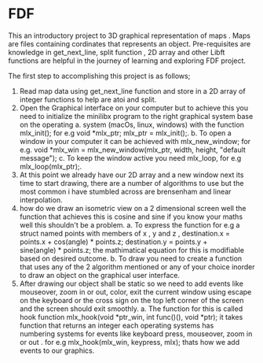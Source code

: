 # FDF
This an introductory project to 3D graphical representation of maps . Maps are files containing cordinates that represents an object. Pre-requisites are knowledge in get_next_line, split function , 2D array and other Libft functions are helpful in the journey of learning and exploring FDF project.

The first step to accomplishing this project is as follows;

1. Read map data using get_next_line function and store in a 2D array of integer functions to help are atoi and split.
2. Open the Graphical interface on your computer but to achieve this you need to initialize the minilibx program to the right graphical system base on the operating
   a. system (macOs, linux, windows) with the function mlx_init(); for e.g void *mlx_ptr; mlx_ptr = mlx_init();.
   b. To open a window in your computer it can be achieved with mlx_new_window; for e.g. void *mlx_win = mlx_new_window(mlx_ptr, width, height, "default message");
   c. To keep the window active you need mlx_loop, for e.g mlx_loop(mlx_ptr);.
3. At this point we already have our 2D array and a new window next its time to start drawing, there are a number of algorithms to use but the most common i have stumbled across are brensenham and linear interpolation.
4. how do we draw an isometric view on a 2 dimensional screen well the function that achieves this is cosine and sine if you know your maths well this shouldn't be a problem.
   a. To express the function for e.g a struct named points with members of x , y and z , destination.x = points.x + cos(angle) * points.z; destination.y = points.y +       
      sine(angle) * points.z; the mathimatical equation for this is modifiable based on desired outcome.
   b. To draw you need to create a function that uses any of the 2 algorithm mentioned or any of your choice inorder to draw an object on the graphical user interface.
5. After drawing our object shall be static so we need to add events like mouseover, zoom in or out, color, exit the current window using escape on the keyboard or the cross       sign on the top left corner of the screen and the screen should exit smoothly.
   a. The function for this is called hook function mlx_hook(void *ptr_win, int func()(), void *ptr); it takes function that returns an integer each operating systems has     
      numbering systems for events like keyboard press, mouseover, zoom in or out . for e.g  mlx_hook(mlx_win, keypress, mlx); thats how we add events to our graphics.


